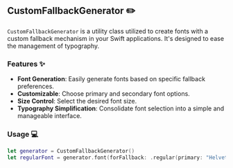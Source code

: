 ## CustomFallbackGenerator :pencil2:

`CustomFallbackGenerator` is a utility class utilized to create fonts with a custom fallback mechanism in your Swift applications. It's designed to ease the management of typography.

### Features :sparkles:

- **Font Generation**: Easily generate fonts based on specific fallback preferences.
- **Customizable**: Choose primary and secondary font options.
- **Size Control**: Select the desired font size.
- **Typography Simplification**: Consolidate font selection into a simple and manageable interface.

### Usage :computer:

```swift
let generator = CustomFallbackGenerator()
let regularFont = generator.font(forFallback: .regular(primary: "Helvetica", secondary: "Arial"), size: 18)
